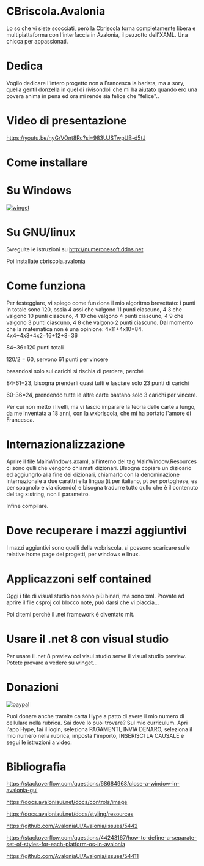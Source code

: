 # CBriscola.Avalonia
Lo so che vi siete scocciati, però la Cbriscola torna completamente libera e multipiattaforma con l'interfaccia in Avalonia, il pezzotto dell'XAML. Una chicca per appassionati.

# Dedica
Voglio dedicare l'intero progetto non a Francesca la barista, ma a sory, quella gentil donzella in quel di rivisondoli che mi ha aiutato quando ero una povera anima in pena ed ora mi rende sia felice che "felice"..

# Video di presentazione

https://youtu.be/nyGrVOnt8Rc?si=983UJSTwpUB-d5tJ

# Come installare

# Su Windows

[![winget](https://user-images.githubusercontent.com/49786146/159123313-3bdafdd3-5130-4b0d-9003-40618390943a.png)](https://marticliment.com/wingetui/share?pid=GiulioSorrentino.CBriscola.Avalo…&pname=CBriscola.Avalonia&psource=Winget:%20winget)

# Su GNU/linux
Sweguite le istruzioni su http://numeronesoft.ddns.net

Poi installate cbriscola.avalonia

# Come funziona
Per festeggiare, vi spiego come funziona il mio algoritmo brevettato:
i punti in totale sono 120, ossia 4 assi che valgono 11 punti ciascuno, 4 3 che valgono 10 punti ciascuno, 4 10 che valgono 4 punti ciascuno, 4 9 che valgono 3 punti ciascuno, 4 8 che valgono 2 punti ciascuno.
Dal momento che la matematica non è una opinione:
4x11+4x10=84.
4x4+4x3+4x2=16+12+8=36

84+36=120 punti totali

120/2 = 60, servono 61 punti per vincere

basandosi solo sui carichi si rischia di perdere, perché

84-61=23, bisogna prenderli quasi tutti e lasciare solo 23 punti di carichi

60-36=24, prendendo tutte le altre carte bastano solo 3 carichi per vincere.

Per cui non metto i livelli, ma vi lascio imparare la teoria delle carte a lungo, da me inventata a 18 anni, con la wxbriscola, che mi ha portato l'amore di Francesca.                                                                                                                                              
# Internazionalizzazione
Aprire il file MainWindows.axaml, all'interno del tag MainWindow.Resources ci sono qulli che vengono chiamati dizionari.
BIsogna copiare un dizioario ed aggiungrlo alla fine dei dizionari, chiamarlo con la denominazione internazionale a due carattri ella lingua (it per italiano, pt per portoghese, es per spagnolo e via dicendo) e bisogna tradurre tutto qullo che è il contenuto del tag x:string, non il parametro.

Infine compilare.

# Dove recuperare i mazzi aggiuntivi

I mazzi aggiuntivi sono quelli della wxbriscola, si possono scaricare sulle relative home page dei progetti, per windows e linux.


# Applicazzoni self contained

Oggi i file di visual studio non sono più binari, ma sono xml. Provate ad aprire il file csproj col blocco note, può darsi che vi piaccia...

Poi ditemi perché il .net framework é diventato mit.

# Usare il .net 8 con visual studio

Per usare il .net 8 preview col visul studio serve il visual studio preview. Potete provare a vedere su winget...

# Donazioni

[![paypal](https://www.paypalobjects.com/it_IT/IT/i/btn/btn_donateCC_LG.gif)](https://www.paypal.com/cgi-bin/webscr?cmd=_s-xclick&hosted_button_id=JZVR4QQFGLR6Q)

Puoi donare anche tramite carta Hype a patto di avere il mio numero di cellulare nella rubrica. Sai dove lo puoi trovare? Sul mio curriculum.
Apri l'app Hype, fai il login, seleziona PAGAMENTI, INVIA DENARO, seleziona il mio numero nella rubrica, imposta l'importo, INSERISCI LA CAUSALE e segui le istruzioni a video.

# Bibliografia
https://stackoverflow.com/questions/68684968/close-a-window-in-avalonia-gui

https://docs.avaloniaui.net/docs/controls/image

https://docs.avaloniaui.net/docs/styling/resources

https://github.com/AvaloniaUI/Avalonia/issues/5442

https://stackoverflow.com/questions/44243167/how-to-define-a-separate-set-of-styles-for-each-platform-os-in-avalonia

https://github.com/AvaloniaUI/Avalonia/issues/54411
